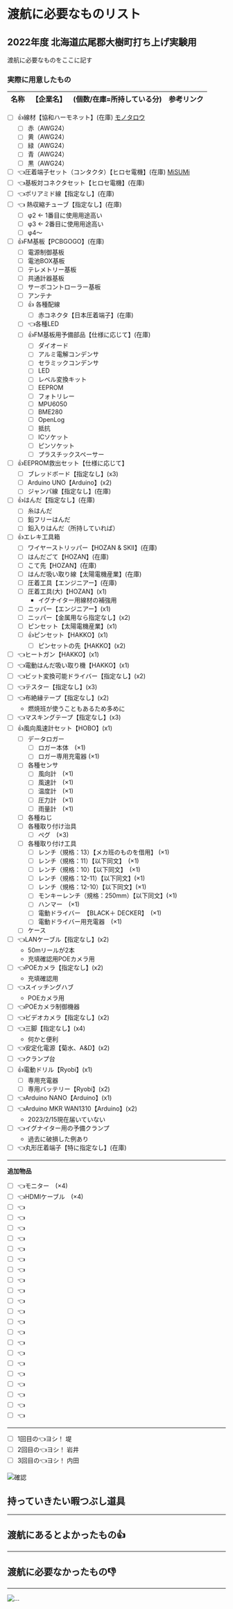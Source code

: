 # 渡航に必要なものリスト

## 2022年度 北海道広尾郡大樹町打ち上げ実験用

渡航に必要なものをここに記す

### 実際に用意したもの
| 名称 | 【企業名】 | (個数/在庫=所持している分) | 参考リンク |
| ---- | ---------- | -------------------------- | ---------- |

- [ ] :+1:線材【協和ハーモネット】(在庫) [モノタロウ](https://www.monotaro.com/p/6242/6264/)
  - [ ] 赤（AWG24）
  - [ ] 黄（AWG24）
  - [ ] 緑（AWG24）
  - [ ] 青（AWG24）
  - [ ] 黒（AWG24）

- [ ] :point_left:圧着端子セット（コンタクタ）【ヒロセ電機】(在庫) [MiSUMi](https://jp.misumi-ec.com/vona2/detail/222000425951/?HissuCode=DF1B-R24&PNSearch=DF1B-R24&KWSearch=DF1B-R24&searchFlow=results2products&list=PageSearchResult)
- [ ] :point_left:基板対コネクタセット【ヒロセ電機】(在庫)
- [ ] :point_left:ポリアミド線【指定なし】(在庫)
- [ ] :point_left: 熱収縮チューブ【指定なし】(在庫)
  - [ ] φ2 ← 1番目に使用用途高い
  - [ ] φ3 ← 2番目に使用用途高い
  - [ ] φ4～
- [ ] :+1:FM基板【PCBGOGO】(在庫)
  - [ ] 電源制御基板
  - [ ] 電池BOX基板
  - [ ] テレメトリー基板
  - [ ] 共通計器基板
  - [ ] サーボコントローラー基板
  - [ ] アンテナ
  - [ ] :+1: 各種配線
    - [ ] 赤コネクタ【日本圧着端子】(在庫)
  - [ ] :point_left:各種LED
  - [ ] :+1:FM基板用予備部品【仕様に応じて】(在庫)
    - [ ] ダイオード
    - [ ] アルミ電解コンデンサ
    - [ ] セラミックコンデンサ
    - [ ] LED
    - [ ] レベル変換キット
    - [ ] EEPROM
    - [ ] フォトリレー
    - [ ] MPU6050
    - [ ] BME280
    - [ ] OpenLog
    - [ ] 抵抗
    - [ ] ICソケット
    - [ ] ピンソケット
    - [ ] プラスチックスペーサー
- [ ] :+1:EEPROM救出セット【仕様に応じて】
  - [ ] ブレッドボード【指定なし】(x3)
  - [ ] Arduino UNO【Arduino】(x2)
  - [ ] ジャンパ線【指定なし】(在庫)
- [ ] :+1:はんだ【指定なし】(在庫)
  - [ ] 糸はんだ
  - [ ] 鉛フリーはんだ
  - [ ] 鉛入りはんだ（所持していれば）
- [ ] :+1:エレキ工具箱
  - [ ] ワイヤーストリッパー【HOZAN & SKII】(在庫)
  - [ ] はんだごて【HOZAN】(在庫)
  - [ ] こて先【HOZAN】(在庫)
  - [ ] はんだ吸い取り線【太陽電機産業】(在庫)
  - [ ] 圧着工具【エンジニアー】(在庫)
  - [ ] 圧着工具(大)【HOZAN】(x1)
    - イグナイター用線材の補強用
  - [ ] ニッパー【エンジニアー】(x1)
  - [ ] ニッパー【金属用なら指定なし】(x2)
  - [ ] ピンセット【太陽電機産業】(x1)
  - [ ] :+1:ピンセット【HAKKO】(x1)
    - [ ] ピンセットの先【HAKKO】(x2)
- [ ] :point_left:ヒートガン【HAKKO】(x1)
- [ ] :point_left:電動はんだ吸い取り機【HAKKO】(x1)
- [ ] :point_left:ビット変換可能ドライバー【指定なし】(x2)
- [ ] :point_left:テスター【指定なし】(x3)
- [ ] :point_left:布絶縁テープ【指定なし】(x2)
  - 燃焼班が使うこともあるため多めに
- [ ] :point_left:マスキングテープ【指定なし】(x3)
- [ ] :+1:風向風速計セット【HOBO】(x1)
  - [ ] データロガー
    - [ ] ロガー本体　(×1) 
    - [ ] ロガー専用充電器  (×1)
  - [ ] 各種センサ
    - [ ] 風向計　(×1)
    - [ ] 風速計　(×1)
    - [ ] 温度計　(×1)
    - [ ] 圧力計　(×1)
    - [ ] 雨量計　(×1)
  - [ ] 各種ねじ
  - [ ] 各種取り付け治具
    - [ ] ペグ　(×3) 
  - [ ] 各種取り付け工具
    - [ ] レンチ（規格：13）【メカ班のものを借用】 (×1)
    - [ ] レンチ（規格：11）【以下同文】　(×1)
    - [ ] レンチ（規格：10）【以下同文】　(×1)
    - [ ] レンチ（規格：12-11）【以下同文】(×1)
    - [ ] レンチ（規格：12-10）【以下同文】(×1)
    - [ ] モンキーレンチ（規格：250mm）【以下同文】(×1)
    - [ ] ハンマー　(×1)
    - [ ] 電動ドライバー　【BLACK＋ DECKER】　(×1)
    - [ ] 電動ドライバー用充電器　(×1)
  - [ ] ケース
- [ ] :point_left:LANケーブル【指定なし】(x2)
  - 50mリールが2本
  - 充填確認用POEカメラ用
- [ ] :point_left:POEカメラ【指定なし】(x2)
  - 充填確認用
- [ ] :point_left:スイッチングハブ
  -  POEカメラ用
- [ ] :point_left:POEカメラ制御機器
- [ ] :point_left:ビデオカメラ【指定なし】(x2)
- [ ] :point_left:三脚【指定なし】(x4)
  - 何かと便利
- [ ] :point_left:安定化電源【菊水、A&D】(x2)
- [ ] :point_left:クランプ台
- [ ] :+1:電動ドリル【Ryobi】(x1)
  - [ ] 専用充電器
  - [ ] 専用バッテリー【Ryobi】(x2)
- [ ] :point_left:Arduino NANO【Arduino】(x1)
- [ ] :point_left:Arduino MKR WAN1310【Arduino】(x2)
  - 2023/2/15現在届いていない
- [ ] :point_left:イグナイター用の予備クランプ
  - 過去に破損した例あり
- [ ] :point_left:丸形圧着端子【特に指定なし】(在庫)
---

**追加物品**

- [ ] :point_left:モニター　(×4)
- [ ] :point_left:HDMIケーブル　(×4)
- [ ] :point_left:
- [ ] :point_left:
- [ ] :point_left:
- [ ] :point_left:
- [ ] :point_left:
- [ ] :point_left:
- [ ] :point_left:
- [ ] :point_left:
- [ ] :point_left:
- [ ] :point_left:
- [ ] :point_left:
- [ ] :point_left:
- [ ] :point_left:
- [ ] :point_left:
- [ ] :point_left:
- [ ] :point_left:
- [ ] :point_left:
- [ ] :point_left:
- [ ] :point_left:
- [ ] :point_left:
- [ ] :point_left:

---

- [ ] 1回目の:point_left:ヨシ！ 堤
- [ ] 2回目の:point_left:ヨシ！ 岩井
- [ ] 3回目の:point_left:ヨシ！ 内田

![確認](https://i.pinimg.com/236x/58/37/20/583720088beb6cd904f5ae1cd72f853d.jpg)

## 持っていきたい暇つぶし道具

---
## 渡航にあるとよかったもの:+1:

---
## 渡航に必要なかったもの:-1:

---

![...](https://i.pinimg.com/236x/83/02/d1/8302d101b121df553b44e3ecc6dbbd9e.jpg)

